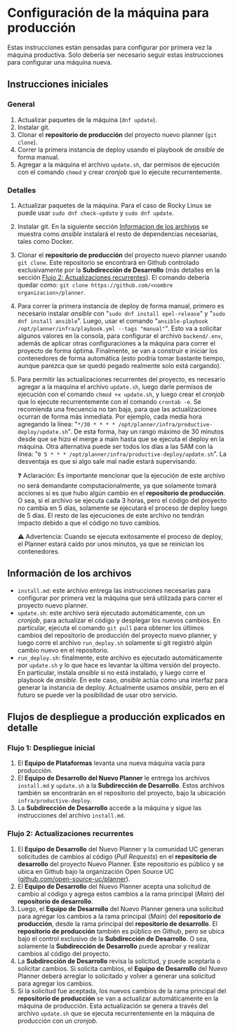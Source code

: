# Configuración de la máquina para producción

Estas instrucciones están pensadas para configurar por primera vez la máquina productiva. Solo debería ser necesario seguir estas instrucciones para configurar una máquina nueva.

## Instrucciones iniciales

### General

1. Actualizar paquetes de la máquina (`dnf update`).
2. Instalar git.
3. Clonar el **repositorio de producción** del proyecto nuevo planner (`git clone`).
4. Correr la primera instancia de deploy usando el playbook de _ansible_ de forma manual.
5. Agregar a la máquina el archivo `update.sh`, dar permisos de ejecución con el comando `chmod` y crear _cronjob_ que lo ejecute recurrentemente.

### Detalles

1. Actualizar paquetes de la máquina. Para el caso de Rocky Linux se puede usar `sudo dnf check-update` y `sudo dnf update`.
2. Instalar git. En la siguiente sección [Informacion de los archivos](informacion-de-los-archivos) se muestra como _ansible_ instalará el resto de dependencias necesarias, tales como Docker.
3. Clonar el **repositorio de producción** del proyecto nuevo planner usando `git clone`. Este repositorio se encontrará en Github controlado exclusivamente por la **Subdirección de Desarrollo** (más detalles en la sección [Flujo 2: Actualizaciones recurrentes](flujo-2:-actualizaciones-recurrentes)). El comando debería quedar como: `git clone https://github.com/<nombre organizacion>/planner`.
4. Para correr la primera instancia de deploy de forma manual, primero es necesario instalar _ansible_ con "`sudo dnf install epel-release`" y "`sudo dnf install ansible`". Luego, usar el comando "`ansible-playbook /opt/planner/infra/playbook.yml --tags "manual"`". Esto va a solicitar algunos valores en la consola, para configurar el archivo `backend/.env`, además de aplicar otras configuraciones a la máquina para correr el proyecto de forma óptima. Finalmente, se van a construir e iniciar los contenedores de forma automática (esto podría tomar bastante tiempo, aunque parezca que se quedó pegado realmente solo está cargando).
5. Para permitir las actualizaciones recurrentes del proyecto, es necesario agregar a la maquina el archivo `update.sh`, luego darle permisos de ejecución con el comando `chmod +x update.sh`, y luego crear el _cronjob_ que lo ejecute recurrentemente con el comando `crontab -e`. Se recomienda una frecuencia no tan baja, para que las actualizaciones ocurran de forma más inmediata. Por ejemplo, cada media hora agregando la línea: "`*/30 * * * * /opt/planner/infra/productive-deploy/update.sh`". De esta forma, hay un rango máximo de 30 minutos desde que se hizo el merge a main hasta que se ejecuta el deploy en la máquina.
   Otra alternativa puede ser todos los días a las 5AM con la línea: "`0 5 * * * /opt/planner/infra/productive-deploy/update.sh`". La desventaja es que si algo sale mal nadie estará supervisando.

   ❓ Aclaración: Es importante mencionar que la ejecución de este archivo no será demandante computacionalmente, ya que solamente tomará acciones si es que hubo algún cambio en el **repositorio de producción**. O sea, si el archivo se ejecuta cada 3 horas, pero el código del proyecto no cambia en 5 días, solamente se ejecutará el proceso de deploy luego de 5 días. El resto de las ejecuciones de este archivo no tendrán impacto debido a que el código no tuvo cambios.

   ⚠️ Advertencia: Cuando se ejecuta exitosamente el proceso de deploy, el Planner estará caído por unos minutos, ya que se reinician los contenedores.

## Información de los archivos

- `install.md`: este archivo entrega las instrucciones necesarias para configurar por primera vez la máquina que será utilizada para correr el proyecto nuevo planner.
- `update.sh`: este archivo será ejecutado automáticamente, con un _cronjob_, para actualizar el código y desplegar los nuevos cambios. En particular, ejecuta el comando `git pull` para obtener los últimos cambios del repositorio de producción del proyecto nuevo planner, y luego corre el archivo `run_deploy.sh` solamente si git registró algún cambio nuevo en el repositorio.
- `run_deploy.sh`: finalmente, este archivo es ejecutado automáticamente por `update.sh` y lo que hace es levantar la última versión del proyecto. En particular, instala _ansible_ si no está instalado, y luego corre el playbook de _ansible_. En este caso, _ansible_ actúa como una interfaz para generar la instancia de deploy. Actualmente usamos _ansible_, pero en el futuro se puede ver la posibilidad de usar otro servicio.

## Flujos de despliegue a producción explicados en detalle

### Flujo 1: Despliegue inicial

1. El **Equipo de Plataformas** levanta una nueva máquina vacía para producción.
2. El **Equipo de Desarrollo del Nuevo Planner** le entrega los archivos `install.md` y `update.sh` a la **Subdirección de Desarrollo**. Estos archivos también se encontrarán en el repositorio del proyecto, bajo la ubicación `infra/productive-deploy`.
3. La **Subdirección de Desarrollo** accede a la máquina y sigue las instrucciones del archivo `install.md`.

### Flujo 2: Actualizaciones recurrentes

1. El **Equipo de Desarrollo** del Nuevo Planner y la comunidad UC generan solicitudes de cambios al código (_Pull Requests_) en el **repositorio de desarrollo** del proyecto Nuevo Planner. Este repositorio es público y se ubica en Github bajo la organización Open Source UC ([github.com/open-source-uc/planner](https://github.com/open-source-uc/planner/tree/main)).
2. El **Equipo de Desarrollo** del Nuevo Planner acepta una solicitud de cambio al código y agrega estos cambios a la rama principal (_Main_) del **repositorio de desarrollo**.
3. Luego, el **Equipo de Desarrollo** del Nuevo Planner genera una solicitud para agregar los cambios a la rama principal (_Main_) del **repositorio de producción**, desde la rama principal del **repositorio de desarrollo**. El **repositorio de producción** también es público en Github, pero se ubica bajo el control exclusivo de la **Subdirección de Desarrollo**. O sea, solamente la **Subdirección de Desarrollo** puede aprobar y realizar cambios al código del proyecto.
4. La **Subdirección de Desarrollo** revisa la solicitud, y puede aceptarla o solicitar cambios. Si solicita cambios, el **Equipo de Desarrollo** del Nuevo Planner deberá arreglar lo solicitado y volver a generar una solicitud para agregar los cambios.
5. Si la solicitud fue aceptada, los nuevos cambios de la rama principal del **repositorio de producción** se van a actualizar automáticamente en la máquina de producción. Esta actualización se genera a través del archivo `update.sh` que se ejecuta recurrentemente en la máquina de producción con un _cronjob_.
